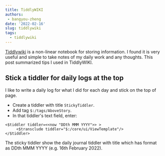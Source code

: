```yaml
---
title: TiddlyWIKI
authors: 
 - bangyou-zheng
date: '2022-02-16'
slug: tiddlywiki
tags:
  - tiddlywiki
---
```


[Tiddlywiki](https://tiddlywiki.com/) is a non-linear notebook for storing information. I found it is very useful and simple to take notes of my daily work and any thoughts. This post summarized tips I used in TiddlyWIKI.

## Stick a tiddler for daily logs at the top

I like to write a daily log for what I did for each day and stick on the top of page.

* Create a tiddler with title `StickyTiddler`.
* Add tag `$:/tags/AboveStory`.
* In that tiddler's text field, enter:

```
<$tiddler tiddler=<<now "DDth MMM YYYY">> >
     <$transclude tiddler="$:/core/ui/ViewTemplate"/>
</$tiddler>
```

The sticky tiddler show the daily journal tiddler with title which has format as DDth MMM YYYY (e.g. 16th February 2022).




